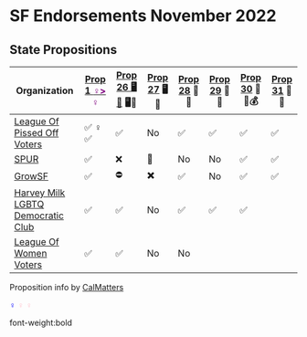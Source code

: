 # SF Endorsements November 2022

## State Propositions

| Organization                                                                     | [Prop 1 <span style="color:purple;font-size=20px">♀️></span>][p1] <span style="color:purple;font-size=20px">♀️</span> | [<span style="font-size=20px">Prop 26 🖥️🎰</span>][p26] <span style="font-size=20px">🖥️🎰</span> | <span style="font-size=30px">[Prop 27][p27] 🖥️🎰</span> | [Prop 28][p28] <span style="font-size=20px">🎨🎼</span> | [Prop 29][p29] <span style="font-size=20px">🏥🫘</span> | [Prop 30][p30] <span style="font-size=20px">🚗🔌💰</span> | [Prop 31][p31] 🚬🍎 |
| -------------------------------------------------------------------------------- | ------------ | -------------- | -------------- | -------------- | -------------- | -------------- | -------------- |
| [League Of Pissed Off Voters](https://www.theleaguesf.org/)                      | ✅ ♀️ :white_check_mark:          | ✅              | No             | ✅              | ✅              | ✅              | ✅              |
| [SPUR](https://www.spur.org/voter-guide/2022-11)                                 | ✅            | ❌             | 🙅             | No             | No             | ✅              | ✅              |
| [GrowSF](https://growsf.org/voter-guide/)                                        | ✅            | ⛔             | ✖️             | ✅              | No             | ✅              | ✅              |
| [Harvey Milk LGBTQ Democratic Club](https://www.milkclub.org/endorsements/)      | ✅            | ✅              | No             | ✅              | ✅              | ✅              | &nbsp;         |
| [League Of Women Voters](https://lwvc.org/vote/elections/ballot-recommendations) | ✅            | ✅              | No             | No             | &nbsp;         | &nbsp;         | &nbsp;         |

Proposition info by [CalMatters](https://calmatters.org/california-voter-guide-2022/propositions/)

<span style="color:blue">♀️</span>
<span style="color:pink;"><b>♀️</b></span>
<span style="color:pink;font-weight:bold"><b>♀️</b></span>

font-weight:bold

[p1]:  https://calmatters.org/california-voter-guide-2022/propositions/prop-1-abortion-rights/
[p26]: https://calmatters.org/california-voter-guide-2022/propositions/prop-26-sports-betting-tribal-casinos/
[p27]: https://calmatters.org/california-voter-guide-2022/propositions/prop-27-sports-betting-online/
[p28]: https://calmatters.org/california-voter-guide-2022/propositions/prop-28-arts-education/
[p29]: https://calmatters.org/california-voter-guide-2022/propositions/prop-29-kidney-dialysis/
[p30]: https://calmatters.org/california-voter-guide-2022/propositions/prop-30-income-tax-electric-cars/
[p31]: https://calmatters.org/california-voter-guide-2022/propositions/prop-31-flavored-tobacco-ban/
